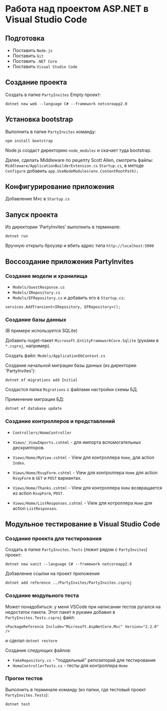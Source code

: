 # Работа над проектом ASP.NET в Visual Studio Code

## Подготовка
* Поставить `Node.js`
* Поставить `Git`
* Поставить `.NET Core` 
* Поставить `Visual Studio Code`

## Создание проекта 
Создать в папке `PartyInvites` Empty проект:
```
dotnet new web --language С# --framework netcoreapp2.0
```

## Установка bootstrap
Выполнить в папке `PartyInvites` команду:
```
npm install bootstrap
```
Node.js создаст директорию `node_modules` и скачает туда bootstrap.

Далее, сделать Middleware по рецепту Scott Allen, смотреть файлы:
`Middleware/ApplicationBuilderExtension.cs`
`Startup.cs`, в методе `Configure` добавить `app.UseNodeModules(env.ContentRootPath);`

## Конфигурирование приложения
Добавление Mvc в `Startup.cs`

## Запуск проекта
Из директории 'PartyInvites' выполнить в терминале:
```
dotnet run
```
Вручную открыть броузер и вбить адрес типа `http://localhost:5000`

## Воссоздание приложения PartyInvites
### Создание модели и хранилища
* `Models/GuestResponse.cs`
* `Models/IRepository.cs`
* `Models/EFRepository.cs` и добавить его в `Startup.cs`:
```
services.AddTransient<IRepository, EFRepository>();
```

### Создание базы данных
(В примере используется SQLite)

Добавить nuget-пакет `Microsoft.EntityFrameworkCore.Sqlite` (руками в `*.csproj`, например).

Создать файл: `Models/ApplicationDbContext.cs`

Создание начальной миграции базы данных (из директории 'PartyInvites'):
```
dotnet ef migrations add Initial
```
Создастся папка `Migrations` с файлами настройки схемы БД.

Применение миграции БД:
```
dotnet ef database update
```

### Создание контроллеров и представлений
* `Controllers/HomeController`

* `Views/_ViewImports.cshtml` - для импорта вспомогательных дескрипторов.
* `Views/Home/MyView.cshtml` - View для контроллера `Home`, для action `Index`.
* `Views/Home/RsvpForm.cshtml` - View для контроллера `Home` для action `RsvpForm` в `GET` и `POST` вариантах.
* `Views/Home/Thanks.cshtml` - View для контроллера `Home` возвращается из action `RsvpForm`, `POST`.
* `Views/Home/ListResponses.cshtml` - View для котроллера `Home` для action `ListResponses`.

## Модульное тестирование в Visual Studio Code
### Создание проекта для тестирования
Создать в папке `PartyInvites.Tests` (лежит рядом с `PartyInvites`) проект:
```
dotnet new xunit --language C# --framework netcoreapp2.0
```

Добавление ссылки на проект приложения
```
dotnet add reference ../PartyInvites/PartyInvites.csproj
```

### Создание модульного теста
Может понадобиться: у меня VSCode при написании тестов ругался на недостаток пакета.
Этот пакет я руками добавил в `PartyInvites.Tests.csproj` файл:
```
<PackageReference Include="Microsoft.AspNetCore.Mvc" Version="2.2.0" />
```
и сделал `dotnet restore`

Создание следующих файлов:
* `FakeRepository.cs` - "поддельный" репозиторий для тестирования
* `HomeControllerTests.cs` - тесты для контроллера `Home`

### Прогон тестов
Выполнить в терминале команду (из папки, где тестовый проект `PartyInvites.Tests`):
```
dotnet test
```